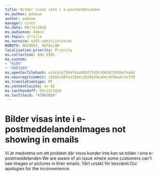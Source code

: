 ```yaml
---
title: Bilder visas inte i e-postmeddelanden
ms.author: pebaum
author: pebaum
manager: scotv
ms.date: 08/14/2020
ms.audience: Admin
ms.topic: article
ms.service: o365-administration
ROBOTS: NOINDEX, NOFOLLOW
localization_priority: Priority
ms.collection: Adm_O365
ms.custom:
- "6180"
- "9003285"
ms.openlocfilehash: e1dcb3e7564f4da95bff3d5c5083672030af4abd
ms.sourcegitcommit: c6692ce0fa1358ec3529e59ca0ecdfdea4cdc759
ms.translationtype: MT
ms.contentlocale: sv-SE
ms.lasthandoff: 09/14/2020
ms.locfileid: "47667824"
---
```

# <a name="images-not-showing-in-emails"></a><span data-ttu-id="429e8-102">Bilder visas inte i e-postmeddelanden</span><span class="sxs-lookup"><span data-stu-id="429e8-102">Images not showing in emails</span></span>

<span data-ttu-id="429e8-103">Vi är medvetna om ett problem där vissa kunder inte kan se bilder i sina e-postmeddelanden.</span><span class="sxs-lookup"><span data-stu-id="429e8-103">We are aware of an issue where some customers can't see images or pictures in their emails.</span></span> <span data-ttu-id="429e8-104">Vårt ursäkt för besväret.</span><span class="sxs-lookup"><span data-stu-id="429e8-104">Our apologies for the inconvenience.</span></span>